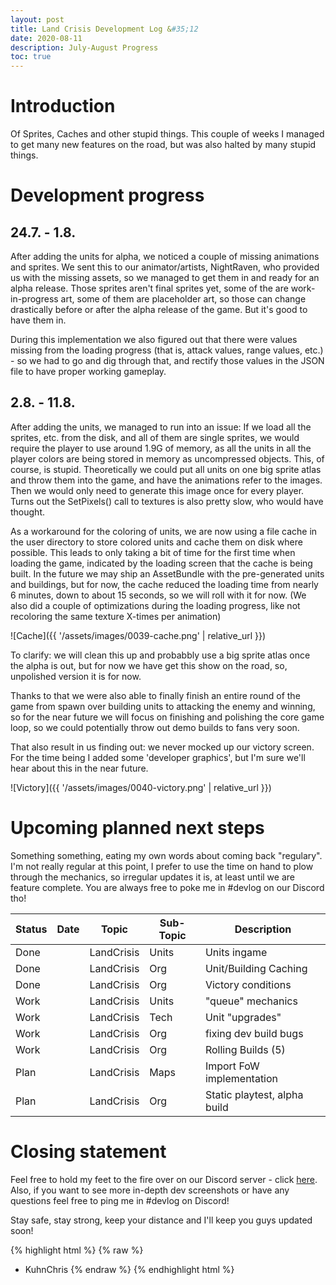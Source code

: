 ```yaml
---
layout: post
title: Land Crisis Development Log &#35;12
date: 2020-08-11
description: July-August Progress
toc: true
---
```


# Introduction

Of Sprites, Caches and other stupid things. This couple of weeks I managed to get many new features on the road, but was also halted by many stupid things.

# Development progress

## 24.7. - 1.8.

After adding the units for alpha, we noticed a couple of missing animations and sprites. We sent this to our animator/artists, NightRaven, who provided us with the missing assets, so we managed to get them in and ready for an alpha release. 
Those sprites aren't final sprites yet, some of the are work-in-progress art, some of them are placeholder art, so those can change drastically before or after the alpha release of the game. But it's good to have them in. 

During this implementation we also figured out that there were values missing from the loading progress (that is, attack values, range values, etc.) - so we had to go and dig through that, and rectify those values in the JSON file to have proper working gameplay.

## 2.8. - 11.8.

After adding the units, we managed to run into an issue: If we load all the sprites, etc. from the disk, and all of them are single sprites, we would require the player to use around 1.9G of memory, as all the units in all the player colors are being stored in memory as uncompressed objects. This, of course, is stupid. Theoretically we could put all units on one big sprite atlas and throw them into the game, and have the animations refer to the images. Then we would only need to generate this image once for every player.
Turns out the SetPixels() call to textures is also pretty slow, who would have thought.

As a workaround for the coloring of units, we are now using a file cache in the user directory to store colored units and cache them on disk where possible.
This leads to only taking a bit of time for the first time when loading the game, indicated by the loading screen that the cache is being built.
In the future we may ship an AssetBundle with the pre-generated units and buildings, but for now, the cache reduced the loading time from nearly 6 minutes, down to about 15 seconds, so we will roll with it for now. (We also did a couple of optimizations during the loading progress, like not recoloring the same texture X-times per animation)

![Cache]({{ '/assets/images/0039-cache.png' | relative_url }})

To clarify: we will clean this up and probabbly use a big sprite atlas once the alpha is out, but for now we have get this show on the road, so, unpolished version it is for now.

Thanks to that we were also able to finally finish an entire round of the game from spawn over building units to attacking the enemy and winning, so for the near future we will focus on finishing and polishing the core game loop, so we could potentially throw out demo builds to fans very soon.

That also result in us finding out: we never mocked up our victory screen. For the time being I added some 'developer graphics', but I'm sure we'll hear about this in the near future.

![Victory]({{ '/assets/images/0040-victory.png' | relative_url }})

# Upcoming planned next steps

Something something, eating my own words about coming back "regulary". I'm not really regular at this point, I prefer to use the time on hand to plow through the mechanics, so irregular updates it is, at least until we are feature complete. You are always free to poke me in #devlog on our Discord tho!

| Status | Date      | Topic      | Sub-Topic   | Description                                                     |
|--------|-----------|------------|-------------|-----------------------------------------------------------------|
| Done   | | LandCrisis | Units | Units ingame     |
| Done   | | LandCrisis | Org | Unit/Building Caching    |
| Done   | | LandCrisis | Org | Victory conditions    |
| Work   | | LandCrisis | Units | "queue" mechanics     |
| Work   | | LandCrisis | Tech | Unit "upgrades"    |
| Work   | | LandCrisis | Org | fixing dev build bugs |
| Work   | | LandCrisis | Org | Rolling Builds (5)  |
| Plan   | | LandCrisis | Maps | Import FoW implementation |
| Plan   | | LandCrisis | Org | Static playtest, alpha build |

# Closing statement

Feel free to hold my feet to the fire over on our Discord server - click [here](https://discord.gg/C7H9w4p).
Also, if you want to see more in-depth dev screenshots or have any questions feel free to ping me in #devlog on Discord!


Stay safe, stay strong, keep your distance and I'll keep you guys updated soon!

{% highlight html %}
{% raw %}
- KuhnChris
{% endraw %}
{% endhighlight html %}